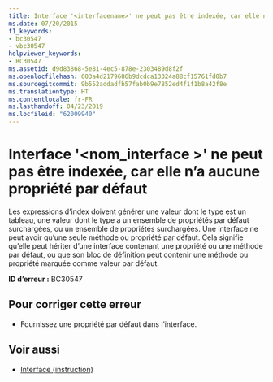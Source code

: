 ```yaml
---
title: Interface '<interfacename>' ne peut pas être indexée, car elle n’a aucune propriété par défaut
ms.date: 07/20/2015
f1_keywords:
- bc30547
- vbc30547
helpviewer_keywords:
- BC30547
ms.assetid: d9d83868-5e81-4ec5-878e-2303489d8f2f
ms.openlocfilehash: 603a4d2179686b9dcdca13324a88cf15761fd0b7
ms.sourcegitcommit: 9b552addadfb57fab0b9e7852ed4f1f1b8a42f8e
ms.translationtype: HT
ms.contentlocale: fr-FR
ms.lasthandoff: 04/23/2019
ms.locfileid: "62009940"
---
```

# <a name="interface-interfacename-cannot-be-indexed-because-it-has-no-default-property"></a>Interface '\<nom_interface >' ne peut pas être indexée, car elle n’a aucune propriété par défaut
Les expressions d’index doivent générer une valeur dont le type est un tableau, une valeur dont le type a un ensemble de propriétés par défaut surchargées, ou un ensemble de propriétés surchargées. Une interface ne peut avoir qu’une seule méthode ou propriété par défaut. Cela signifie qu’elle peut hériter d’une interface contenant une propriété ou une méthode par défaut, ou que son bloc de définition peut contenir une méthode ou propriété marquée comme valeur par défaut.  
  
 **ID d’erreur :** BC30547  
  
## <a name="to-correct-this-error"></a>Pour corriger cette erreur  
  
- Fournissez une propriété par défaut dans l’interface.  
  
## <a name="see-also"></a>Voir aussi

- [Interface (instruction)](../../visual-basic/language-reference/statements/interface-statement.md)
